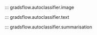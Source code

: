 ::: gradsflow.autoclassifier.image

::: gradsflow.autoclassifier.text

::: gradsflow.autoclassifier.summarisation
